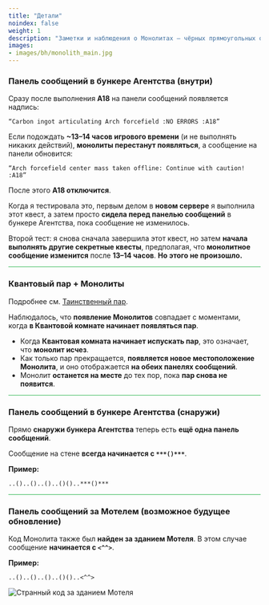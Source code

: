 ```yaml
---
title: "Детали"
noindex: false
weight: 1
description: "Заметки и наблюдения о Монолитах — чёрных прямоугольных объектах с красными символами на боковой стороне."
images: 
- images/bh/monolith_main.jpg
---
```


### Панель сообщений в бункере Агентства (внутри)  

Сразу после выполнения **A18** на панели сообщений появляется надпись:  

`“Carbon ingot articulating Arch forcefield :NO ERRORS :A18”`  

Если подождать **~13–14 часов игрового времени** (и не выполнять никаких действий), **монолиты перестанут появляться**, а сообщение на панели обновится:  

`“Arch forcefield center mass taken offline: Continue with caution! :A18”`  

После этого **A18 отключится**.  

Когда я тестировала это, первым делом в **новом сервере** я выполнила этот квест, а затем просто **сидела перед панелью сообщений** в бункере Агентства, пока сообщение не изменилось.  

Второй тест: я снова сначала завершила этот квест, но затем **начала выполнять другие секретные квесты**, предполагая, что **монолитное сообщение изменится** после **13–14 часов**. **Но этого не произошло.**  

<hr style="background-color: #28b44c" size=8>

### Квантовый пар + Монолиты  

Подробнее см. [Таинственный пар](/casebook/quantum/steam/).  

Наблюдалось, что **появление Монолитов** совпадает с моментами, когда **в Квантовой комнате начинает появляться пар**.  

- Когда **Квантовая комната начинает испускать пар**, это означает, что **монолит исчез**.  
- Как только пар прекращается, **появляется новое местоположение Монолита**, и оно отображается **на обеих панелях сообщений**.  
- Монолит **останется на месте** до тех пор, пока **пар снова не появится**.  

<hr style="background-color: #28b44c" size=8>

### Панель сообщений в бункере Агентства (снаружи)  

Прямо **снаружи бункера Агентства** теперь есть **ещё одна панель сообщений**.  

Сообщение на стене **всегда начинается с `***()***`**.  

**Пример:**  

`..()..()..()..()()..***()***`  

<hr style="background-color: #28b44c" size=8>

### Панель сообщений за Мотелем (возможное будущее обновление)  

Код Монолита также был **найден за зданием Мотеля**. В этом случае сообщение **начинается с `<^^>`**.  

**Пример:**  

`..()..()..()..()()..<^^>`  

![Странный код за зданием Мотеля](/images/bh/monolith_sign_behind_motel.png?width=400px)
